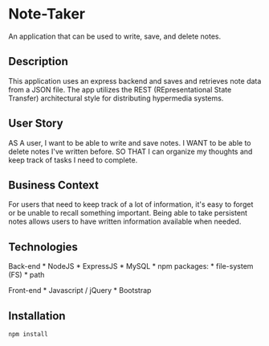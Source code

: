 # Note-Taker
An application that can be used to write, save, and delete notes. 

## Description
This application uses an express backend and saves and retrieves note data from a JSON file. The app utilizes the REST (REpresentational State Transfer) architectural style for distributing hypermedia systems.

## User Story
AS A user, I want to be able to write and save notes.
I WANT to be able to delete notes I've written before.
SO THAT I can organize my thoughts and keep track of tasks I need to complete.

## Business Context
For users that need to keep track of a lot of information, it's easy to forget or be unable to recall something important. Being able to take persistent notes allows users to have written information available when needed.

## Technologies
Back-end
    * NodeJS
    * ExpressJS
    * MySQL
    * npm packages:
        * file-system (FS)
        * path

Front-end
    * Javascript / jQuery
    * Bootstrap

## Installation
```bash
npm install
```

